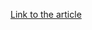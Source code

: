 [Link to the article](https://gi7w0rm.medium.com/what-is-stealer-malware-65fd7c29516a?source=rss-fa7639fc99f0------2)
